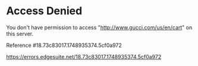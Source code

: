 # Access Denied


You don't have permission to access "http://www.gucci.com/us/en/cart" on this server.

Reference #18.73c83017.1748935374.5cf0a972

https://errors.edgesuite.net/18.73c83017.1748935374.5cf0a972